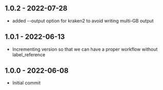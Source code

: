 ## 1.0.2 - 2022-07-28
 - added --output option for kraken2 to avoid writing multi-GB output
## 1.0.1 - 2022-06-13
 - Incrementing version so that we can have a proper workflow without label_reference
## 1.0.0 - 2022-06-08
 - Initial commit
